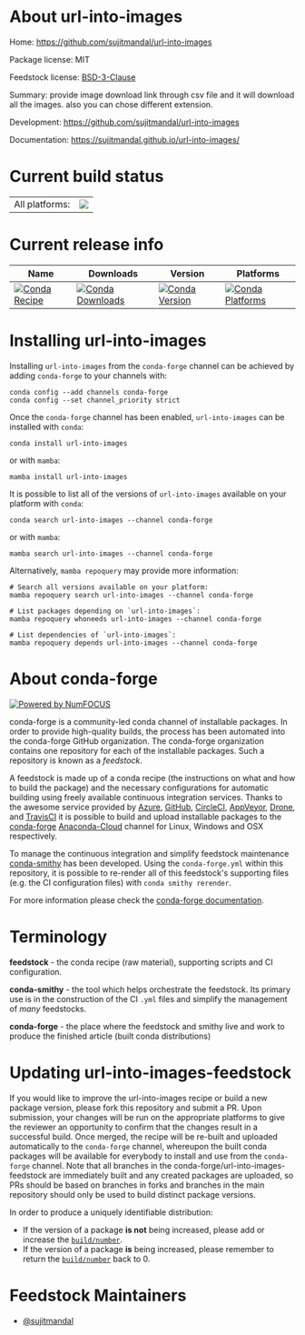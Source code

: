 About url-into-images
=====================

Home: https://github.com/sujitmandal/url-into-images

Package license: MIT

Feedstock license: [BSD-3-Clause](https://github.com/conda-forge/url-into-images-feedstock/blob/main/LICENSE.txt)

Summary: provide image download link through csv file and it will download all the images. also you can chose different extension.

Development: https://github.com/sujitmandal/url-into-images

Documentation: https://sujitmandal.github.io/url-into-images/

Current build status
====================


<table><tr><td>All platforms:</td>
    <td>
      <a href="https://dev.azure.com/conda-forge/feedstock-builds/_build/latest?definitionId=15778&branchName=main">
        <img src="https://dev.azure.com/conda-forge/feedstock-builds/_apis/build/status/url-into-images-feedstock?branchName=main">
      </a>
    </td>
  </tr>
</table>

Current release info
====================

| Name | Downloads | Version | Platforms |
| --- | --- | --- | --- |
| [![Conda Recipe](https://img.shields.io/badge/recipe-url--into--images-green.svg)](https://anaconda.org/conda-forge/url-into-images) | [![Conda Downloads](https://img.shields.io/conda/dn/conda-forge/url-into-images.svg)](https://anaconda.org/conda-forge/url-into-images) | [![Conda Version](https://img.shields.io/conda/vn/conda-forge/url-into-images.svg)](https://anaconda.org/conda-forge/url-into-images) | [![Conda Platforms](https://img.shields.io/conda/pn/conda-forge/url-into-images.svg)](https://anaconda.org/conda-forge/url-into-images) |

Installing url-into-images
==========================

Installing `url-into-images` from the `conda-forge` channel can be achieved by adding `conda-forge` to your channels with:

```
conda config --add channels conda-forge
conda config --set channel_priority strict
```

Once the `conda-forge` channel has been enabled, `url-into-images` can be installed with `conda`:

```
conda install url-into-images
```

or with `mamba`:

```
mamba install url-into-images
```

It is possible to list all of the versions of `url-into-images` available on your platform with `conda`:

```
conda search url-into-images --channel conda-forge
```

or with `mamba`:

```
mamba search url-into-images --channel conda-forge
```

Alternatively, `mamba repoquery` may provide more information:

```
# Search all versions available on your platform:
mamba repoquery search url-into-images --channel conda-forge

# List packages depending on `url-into-images`:
mamba repoquery whoneeds url-into-images --channel conda-forge

# List dependencies of `url-into-images`:
mamba repoquery depends url-into-images --channel conda-forge
```


About conda-forge
=================

[![Powered by
NumFOCUS](https://img.shields.io/badge/powered%20by-NumFOCUS-orange.svg?style=flat&colorA=E1523D&colorB=007D8A)](https://numfocus.org)

conda-forge is a community-led conda channel of installable packages.
In order to provide high-quality builds, the process has been automated into the
conda-forge GitHub organization. The conda-forge organization contains one repository
for each of the installable packages. Such a repository is known as a *feedstock*.

A feedstock is made up of a conda recipe (the instructions on what and how to build
the package) and the necessary configurations for automatic building using freely
available continuous integration services. Thanks to the awesome service provided by
[Azure](https://azure.microsoft.com/en-us/services/devops/), [GitHub](https://github.com/),
[CircleCI](https://circleci.com/), [AppVeyor](https://www.appveyor.com/),
[Drone](https://cloud.drone.io/welcome), and [TravisCI](https://travis-ci.com/)
it is possible to build and upload installable packages to the
[conda-forge](https://anaconda.org/conda-forge) [Anaconda-Cloud](https://anaconda.org/)
channel for Linux, Windows and OSX respectively.

To manage the continuous integration and simplify feedstock maintenance
[conda-smithy](https://github.com/conda-forge/conda-smithy) has been developed.
Using the ``conda-forge.yml`` within this repository, it is possible to re-render all of
this feedstock's supporting files (e.g. the CI configuration files) with ``conda smithy rerender``.

For more information please check the [conda-forge documentation](https://conda-forge.org/docs/).

Terminology
===========

**feedstock** - the conda recipe (raw material), supporting scripts and CI configuration.

**conda-smithy** - the tool which helps orchestrate the feedstock.
                   Its primary use is in the construction of the CI ``.yml`` files
                   and simplify the management of *many* feedstocks.

**conda-forge** - the place where the feedstock and smithy live and work to
                  produce the finished article (built conda distributions)


Updating url-into-images-feedstock
==================================

If you would like to improve the url-into-images recipe or build a new
package version, please fork this repository and submit a PR. Upon submission,
your changes will be run on the appropriate platforms to give the reviewer an
opportunity to confirm that the changes result in a successful build. Once
merged, the recipe will be re-built and uploaded automatically to the
`conda-forge` channel, whereupon the built conda packages will be available for
everybody to install and use from the `conda-forge` channel.
Note that all branches in the conda-forge/url-into-images-feedstock are
immediately built and any created packages are uploaded, so PRs should be based
on branches in forks and branches in the main repository should only be used to
build distinct package versions.

In order to produce a uniquely identifiable distribution:
 * If the version of a package **is not** being increased, please add or increase
   the [``build/number``](https://docs.conda.io/projects/conda-build/en/latest/resources/define-metadata.html#build-number-and-string).
 * If the version of a package **is** being increased, please remember to return
   the [``build/number``](https://docs.conda.io/projects/conda-build/en/latest/resources/define-metadata.html#build-number-and-string)
   back to 0.

Feedstock Maintainers
=====================

* [@sujitmandal](https://github.com/sujitmandal/)

